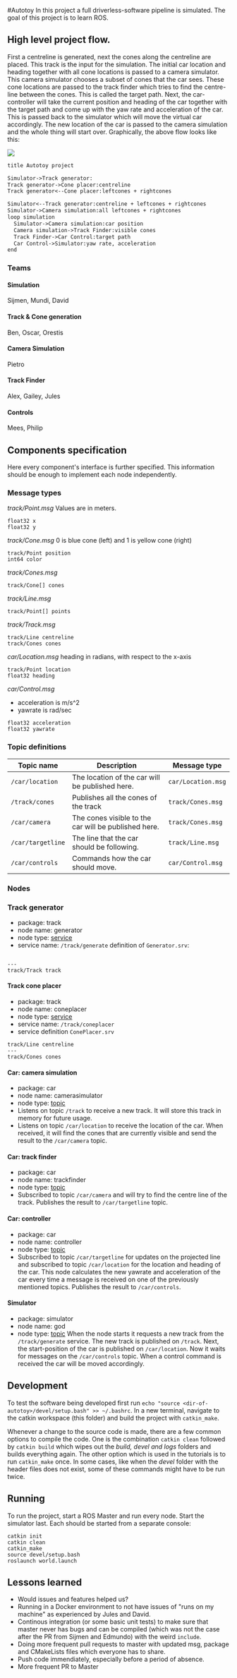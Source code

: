 #Autotoy
In this project a full driverless-software pipeline is simulated. 
The goal of this project is to learn ROS.

## High level project flow.
First a centreline is generated, next the cones along the centreline are placed. 
This track is the input for the simulation.
The initial car location and heading together with all cone locations is passed to a camera simulator.
This camera simulator chooses a subset of cones that the car sees.
These cone locations are passed to the track finder which tries to find the centre-line between the cones. This is called the target path.
Next, the car-controller will take the current position and heading of the car together with the target path and come up with the yaw rate and acceleration of the car.
This is passed back to the simulator which will move the virtual car accordingly.
The new location of the car is passed to the camera simulation and the whole thing will start over.
Graphically, the above flow looks like this: 

![](img/autotoy-sequence.png)
```https://sequencediagram.org
title Autotoy project

Simulator->Track generator:
Track generator->Cone placer:centreline
Track generator<--Cone placer:leftcones + rightcones

Simulator<--Track generator:centreline + leftcones + rightcones
Simulator->Camera simulation:all leftcones + rightcones
loop simulation
  Simulator->Camera simulation:car position
  Camera simulation->Track Finder:visible cones
  Track Finder->Car Control:target path
  Car Control->Simulator:yaw rate, acceleration
end
```

### Teams
#### Simulation
Sijmen, Mundi, David
#### Track & Cone generation
Ben, Oscar, Orestis
#### Camera Simulation
Pietro
#### Track Finder
Alex, Gailey, Jules
#### Controls
Mees, Philip

## Components specification
Here every component's interface is further specified.
This information should be enough to implement each node independently.

### Message types
*track/Point.msg*
Values are in meters.
```
float32 x
float32 y
```

*track/Cone.msg*
0 is blue cone (left) and 1 is yellow cone (right)
```
track/Point position
int64 color 
```

*track/Cones.msg*
```
track/Cone[] cones
```

*track/Line.msg*
```
track/Point[] points
```

*track/Track.msg*
```
track/Line centreline
track/Cones cones
```

*car/Location.msg*
heading in radians, with respect to the x-axis
```
track/Point location
float32 heading
```

*car/Control.msg*
* acceleration is m/s^2
* yawrate is rad/sec
```
float32 acceleration
float32 yawrate
```

### Topic definitions
| Topic name | Description | Message type | 
|---|---|---|
| `/car/location` | The location of the car will be published here. | `car/Location.msg` |
| `/track/cones` | Publishes all the cones of the track | `track/Cones.msg` |
| `/car/camera` | The cones visible to the car will be published here. | `track/Cones.msg` |
| `/car/targetline` | The line that the car should be following. | `track/Line.msg` |
| `/car/controls` | Commands how the car should move. | `car/Control.msg` |

### Nodes

### Track generator
* package: track
* node name: generator
* node type: [service](http://wiki.ros.org/srv)
* service name: `/track/generate`
definition of `Generator.srv`:
```

---
track/Track track
```

#### Track cone placer
* package: track
* node name: coneplacer
* node type: [service](http://wiki.ros.org/srv)
* service name: `/track/coneplacer`
* service definition `ConePlacer.srv`
```
track/Line centreline
---
track/Cones cones
```

#### Car: camera simulation
* package: car
* node name: camerasimulator
* node type: [topic](http://wiki.ros.org/Topics)
* Listens on topic `/track` to receive a new track. It will store this track in memory for future usage.
* Listens on topic `/car/location` to receive the location of the car. 
  When received, it will find the cones that are currently visible and send the result to the `/car/camera` topic. 

#### Car: track finder
* package: car
* node name: trackfinder
* node type: [topic](http://wiki.ros.org/Topics)
* Subscribed to topic `/car/camera` and will try to find the centre line of the track. 
  Publishes the result to `/car/targetline` topic.

#### Car: controller
* package: car
* node name: controller
* node type: [topic](http://wiki.ros.org/Topics)
* Subscribed to topic `/car/targetline` for updates on the projected line and 
  subscribed to topic `/car/location` for the location and heading of the car.
  This node calculates the new yawrate and acceleration of the car every time a message is received on one of the previously mentioned topics.
  Publishes the result to `/car/controls`.

#### Simulator
* package: simulator
* node name: god
* node type: [topic](http://wiki.ros.org/Topics)
When the node starts it requests a new track from the `/track/generate` service.
The new track is published on `/track`.
Next, the start-position of the car is published on `/car/location`.
Now it waits for messages on the `/car/controls` topic.
When a control command is received the car will be moved accordingly.

## Development
To test the software being developed first run `echo "source <dir-of-autotoy>/devel/setup.bash" >> ~/.bashrc`. In a new terminal, navigate to the catkin workspace (this folder) and build the project with `catkin_make`.

Whenever a change to the source code is made, there are a few common options to compile the code. One is the combination `catkin clean` followed by `catkin build` which wipes out the *build, devel and logs* folders and builds everything again. The other option which is used in the tutorials is to run `catkin_make` once. In some cases, like when the *devel* folder with the header files does not exist, some of these commands might have to be run twice.

## Running
To run the project, start a ROS Master and run every node. Start the simulator last. Each should be started from a separate console:
```
catkin init
catkin clean
catkin_make
source devel/setup.bash
roslaunch world.launch
```

## Lessons learned
* Would issues and features helped us?
* Running in a Docker environment to not have issues of "runs on my machine" as experienced by Jules and David. 
* Continous integration (or some basic unit tests) to make sure that master never has bugs and can be compiled (which was not the case after the PR from Sijmen and Edmundo) with the weird `include`.
* Doing more frequent pull requests to master with updated msg, package and CMakeLists files which everyone has to share. 
* Push code immendiately, especially before a period of absence.
* More frequent PR to Master

